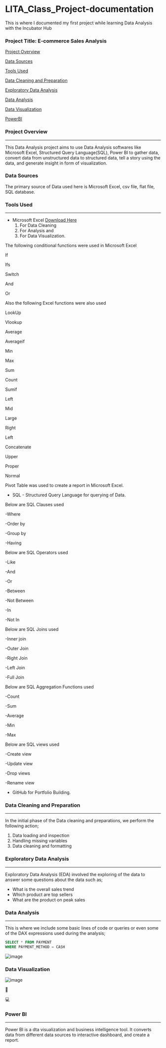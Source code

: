 

# LITA_Class_Project-documentation
This is where I documented my first project while learning Data Analysis with the Incubator Hub
### Project Title: E-commerce Sales Analysis

[Project Overview](#project-overview)

[Data Sources](#data-sources)

[Tools Used](#tools-used)

[Data Cleaning and Preparation](#data-cleaning-and-preparation)

[Exploratory Data Analysis](#exploratory-data-analysis)

[Data Analysis](#data-analysis)

[Data Visualization](#data-visualization)

[PowerBI](#power-BI)


### Project Overview
---
This Data Analysis project aims to use Data Analysis softwares like Microsoft Excel, Structured Query Language(SQL), Power BI to gather data, convert data from unstructured data to structured data, tell a story using the data, and generate insight in form of visualization.


### Data Sources
The primary source of Data used here is Microsoft Excel, csv file, flat file, SQL database.

### Tools Used
---
- Microsoft Excel [Download Here](https://www.microsoft.com)
   1. For Data Cleaning
   2. For Analysis and
   3. For Data Visualization.

 The following conditional functions were used in Microsoft Excel

If

Ifs

Switch

And

Or



Also the following Excel functions were also used

LookUp

Vlookup

Average

Averageif

Min 

Max

Sum

Count

Sumif

Left 

Mid

Large

Right

Left

Concatenate

Upper 

Proper

Normal


Pivot Table was used to create a report in Microsoft Excel.

      
- SQL - Structured Query Language for querying of Data.
  
Below are SQL Clauses used

-Where

-Order by

-Group by

-Having


Below are SQL Operators used

-Like

-And

-Or

-Between

-Not Between

-In

-Not In



Below are SQL Joins used

-Inner join

-Outer Join

-Right Join

-Left Join

-Full Join



Below are SQL Aggregation Functions used

-Count

-Sum

-Average

-Min

-Max



Below are SQL views used

-Create view

-Update view

-Drop views

-Rename view


  
- GitHub for Portfolio Building.

  

### Data Cleaning and Preparation
---
In the initial phase of the Data cleaning and preparations, we perform the following action;
1. Data loading and inspection
2. Handling missing variables
3. Data cleaning and formatting

### Exploratory Data Analysis
---
Exploratory Data Analysis (EDA) involved the exploring of the data to answer some questions about the data such as;
- What is the overall sales trend
- Which product are top sellers
- What are the product on peak sales

### Data Analysis
---
This is where we include some basic lines of code or queries or even some of the DAX expressions used during the analysis;

```SQL
SELECT * FROM PAYMENT
WHERE PAYMENT_METHOD = CASH
```
![image](https://github.com/user-attachments/assets/b6212839-ed18-4bba-98d3-46ea9bd0a83b)






### Data Visualization
![image](https://github.com/user-attachments/assets/cfedbcb1-a424-4286-9111-2e0ca213e605)


🥇



💻



### Power BI
---
Power BI is a dta visualization and business intelligence tool. It converts data from different data sources to interactive dashboard, and create a report.







